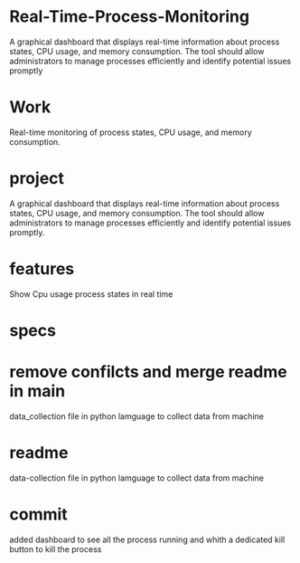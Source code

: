# Real-Time-Process-Monitoring
A graphical dashboard that displays real-time information about  process states, CPU usage, and memory consumption. The tool should allow  administrators to manage processes efficiently and identify potential issues promptly

# Work
 Real-time monitoring of process states, CPU usage, and memory consumption.
# project

A graphical dashboard that displays real-time information about  process states, CPU usage, and memory consumption. The tool should allow  administrators to manage processes efficiently and identify potential issues promptly.
# features
Show Cpu usage process states in real time
# specs
# remove confilcts and merge readme in main
data_collection file in python lamguage to collect data from machine
# readme
data-collection file in python lamguage to collect data from machine
# commit
added dashboard to see all the process running and whith a dedicated kill button to kill the process 
